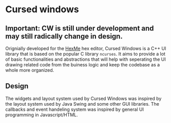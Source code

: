 # Cursed windows

## Important: CW is still under development and may still radically change in design.

Orignially developed for the [HexMe](https://github.com/MatthijsReyers/HexMe) hex editor, Cursed Windows is a C++ UI library that is based on the popular C library `ncurses`. 
It aims to provide a lot of basic functionalities and abstractions that will help with seperating the UI drawing related code from the buiness logic and keep the codebase as a whole more organized.

## Design
The widgets and layout system used by Cursed Windows was inspired by the layout system used by Java Swing and some other GUI libraries.
The callbacks and event handeling system was inspired by general UI programming in Javascript/HTML. 
